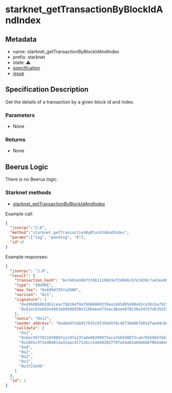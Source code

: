 # starknet_getTransactionByBlockIdAndIndex

## Metadata

- name: starknet_getTransactionByBlockIdAndIndex
- prefix: starknet
- state: ⚠️
- [specification]()
- [issue]()

## Specification Description

Get the details of a transaction by a given block id and index.

### Parameters

- None

### Returns

- None

## Beerus Logic

There is no Beerus logic.

### Starknet methods

- [starknet_getTransactionByBlockIdAndIndex](https://github.com/starkware-libs/starknet-specs/blob/e0b76ed0d8d8eba405e182371f9edac8b2bcbc5a/api/starknet_api_openrpc.json#L184)

Example call:

```json
{
  "jsonrpc":"2.0",
  "method":"starknet_getTransactionByBlockIdAndIndex",
  "params":["tag", "pending", "0"],
  "id":0
}
```

Example responses:

```json
{
  "jsonrpc": "2.0",
  "result": {
    "transaction_hash": "0x7401e10bf3fd61116663ef24bb6c67e3d28c7a43ea90b704487680462e8f4b4",
    "type": "INVOKE",
    "max_fee": "0x699d755fe2000",
    "version": "0x1",
    "signature": [
      "0x49688b862db1ceacfb81b4f9af8966866578ea1e85d05dd8e62ca36cba792f6",
      "0x61ecb3eb82e44b3e0d9db938e11bb4ead73eacd6ae4070130a34337db25157b"
    ],
    "nonce": "0x12",
    "sender_address": "0xd8e0f2eb017035c6f35b8978c46730e867b81dfae44cbeedb443f6617c0687",
    "calldata": [
      "0x1",
      "0x6ac597f8116f886fa1c97a23fa4e08299975ecaf6b598873ca6792b9bbfb678",
      "0x2d01c9f1ed8d814a32aac4171c6cc5a66828d7f97a5da83a6bb6b6f064a0ee2",
      "0x0",
      "0x2",
      "0x2",
      "0x1",
      "0x3723e96"
    ]
  },
  "id": 1
}
```